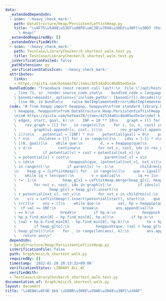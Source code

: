 ```yaml
---
data:
  _extendedDependsOn:
  - icon: ':heavy_check_mark:'
    path: DataStructure/Heap/PersistentLeftistHeap.py
    title: "\u4F75\u5408\u53EF\u80FD\u6C38\u7D9A\u30D2\u30FC\u30D7 (Persistent Leftist\
      \ Heap)"
  _extendedRequiredBy: []
  _extendedVerifiedWith:
  - icon: ':heavy_check_mark:'
    path: TestCase/LibraryChecker/k_shortest_walk.test.py
    title: TestCase/LibraryChecker/k_shortest_walk.test.py
  _isVerificationFailed: false
  _pathExtension: py
  _verificationStatusIcon: ':heavy_check_mark:'
  attributes:
    links:
    - https://qiita.com/hotman78/items/42534a01c4bd05ed5e1e
  bundledCode: "Traceback (most recent call last):\n  File \"/opt/hostedtoolcache/Python/3.10.6/x64/lib/python3.10/site-packages/onlinejudge_verify/documentation/build.py\"\
    , line 71, in _render_source_code_stat\n    bundled_code = language.bundle(stat.path,\
    \ basedir=basedir, options={'include_paths': [basedir]}).decode()\n  File \"/opt/hostedtoolcache/Python/3.10.6/x64/lib/python3.10/site-packages/onlinejudge_verify/languages/python.py\"\
    , line 96, in bundle\n    raise NotImplementedError\nNotImplementedError\n"
  code: "# from heapq import heappop, heappush\nfrom standard_library.heapq import\
    \ heappop, heappush\nfrom DataStructure.Heap.PersistentLeftistHeap import LeftistHeap\n\
    \n\n# https://qiita.com/hotman78/items/42534a01c4bd05ed5e1e\ndef k_shortest_walk(n,\
    \ edges, start, goal, k):\n    INF = 10 ** 18\n    graph = [[] for _ in range(n)]\n\
    \    rev_graph = [[] for _ in range(n)]\n    for i, (u, v, cost) in enumerate(edges):\n\
    \        graph[u].append((v, cost, i))\n        rev_graph[v].append((u, cost,\
    \ i))\n\n    potential = [INF] * n\n    potential[goal] = 0\n    parent = [-1]\
    \ * n\n    children = [[] for i in range(n)]\n    idxs = [-1] * n\n\n    que =\
    \ [(0, goal)]\n    while que:\n        d, v = heappop(que)\n        if potential[v]\
    \ < d:\n            continue\n        for nxt_v, cost, idx in rev_graph[v]:\n\
    \            if potential[v] + cost < potential[nxt_v]:\n                potential[nxt_v]\
    \ = potential[v] + cost\n                parent[nxt_v] = v\n                idxs[nxt_v]\
    \ = idx\n                heappush(que, (potential[nxt_v], nxt_v))\n\n    for v\
    \ in range(n):\n        if parent[v] != -1:\n            children[parent[v]].append(v)\n\
    \n    heap_g = [LeftistHeap() for _ in range(n)]\n    que = [goal]\n    iq = 0\n\
    \    while iq < len(que):\n        v = que[iq]\n        iq += 1\n        if parent[v]\
    \ != -1:\n            heap_g[v] = LeftistHeap.merge(heap_g[v], heap_g[parent[v]])\n\
    \        for nxt_v, cost, idx in graph[v]:\n            if idxs[v] != idx:\n \
    \               heap_g[v] = heap_g[v].insert(\n                    cost - potential[v]\
    \ + potential[nxt_v], nxt_v)\n        for nxt_v in children[v]:\n            que.append(nxt_v)\n\
    \n    src = LeftistHeap().insert(potential[start], start)\n    que = [(potential[start],\
    \ src)]\n    ans = []\n    while que:\n        val, hp = heappop(que)\n      \
    \  if val >= INF:\n            break\n        ans.append(val)\n        if len(ans)\
    \ == k:\n            break\n        if hp.a:\n            heappush(que, (val +\
    \ hp.a.find_min[0] - hp.find_min[0], hp.a))\n        if hp.b:\n            heappush(que,\
    \ (val + hp.b.find_min[0] - hp.find_min[0], hp.b))\n        to = hp.find_min[1]\n\
    \        if heap_g[to]:\n            heappush(que, (val + heap_g[to].find_min[0],\
    \ heap_g[to]))\n\n    for _ in range(len(ans), k):\n        ans.append(-1)\n \
    \   return ans\n"
  dependsOn:
  - DataStructure/Heap/PersistentLeftistHeap.py
  isVerificationFile: false
  path: Graph/misc/k_shortest_walk.py
  requiredBy: []
  timestamp: '2022-01-20 20:13:32+09:00'
  verificationStatus: LIBRARY_ALL_AC
  verifiedWith:
  - TestCase/LibraryChecker/k_shortest_walk.test.py
documentation_of: Graph/misc/k_shortest_walk.py
layout: document
title: "\u4E0A\u4F4D $k$ \u500B\u306E\u30A6\u30A9\u30FC\u30AF"
---
```

